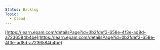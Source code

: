 ```yaml
---
Status: Backlog
Topic:
  - Cloud
---
```

[https://learn.epam.com/detailsPage?id=0b2fdef3-658e-4f3e-ad8d-a7236584b4be](https://learn.epam.com/detailsPage?id=0b2fdef3-658e-4f3e-ad8d-a7236584b4be)